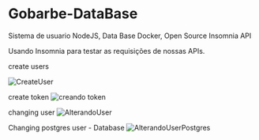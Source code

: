 # Gobarbe-DataBase
Sistema de usuario NodeJS, Data Base Docker, Open Source Insomnia API

Usando Insomnia para testar as requisições de nossas APIs.

create users

![CreateUser](https://user-images.githubusercontent.com/101852187/199422556-4b660248-4086-4cf5-8a27-4747e90c7e5a.png)




create token
![creando token](https://user-images.githubusercontent.com/101852187/199422947-b2e445b0-8b9b-4406-81e5-47dcddaffaf6.png)



changing user
![AlterandoUser](https://user-images.githubusercontent.com/101852187/199423425-d25c00ee-6413-487e-bb06-d6d24b5b0321.png)



Changing postgres user - Database
![AlterandoUserPostgres](https://user-images.githubusercontent.com/101852187/199424331-1f3400f1-4340-4b8d-907c-75e251e67aca.png)




